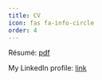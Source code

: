 ```yaml
---
title: CV
icon: fas fa-info-circle
order: 4
---
```


Résumé: [pdf](/assets/files/Resume.pdf)

<!-- Probably the most updated version of my CV: [pdf](/assets/files/CV.pdf) -->

My LinkedIn profile: [link](https://www.linkedin.com/in/yongsinp/)